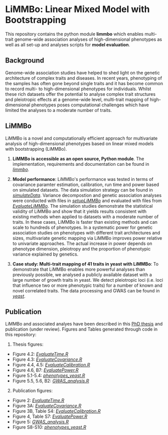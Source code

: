 # LiMMBo: Linear Mixed Model with Bootstrapping

This repository contains the python module **limmbo** which enables multi-trait genome-wide association analyses of high-dimensional phenotypes as well as all set-up and analyses scripts for **model evaluation**. 

## Background
Genome-wide association studies have helped to shed light on the genetic architecture of complex traits and diseases. In recent years, phenotyping of the samples has often gone beyond single traits and it has become common to record multi- to high-dimensional phenotypes for individuals. Whilst these rich datasets offer the potential to analyse complex trait structures and pleiotropic effects at a genome-wide level, multi-trait mapping of high-dimensional phenotypes poses computational challenges which have limited the analyses to a moderate number of traits.  

## LiMMBo
LiMMBo is a novel and computationally efficient approach for multivariate analysis of high-dimensional phenotypes based on linear mixed models with bootstrapping (LiMMBo). 
1. **LiMMBo is accessible as an open source, Python module**. The implementation, requirements and documentation can be found in [*limmbo*](limmbo).

1. **Model performance**: LiMMBo's performance was tested in terms of covariance paramter estimation, calibration, run time and power based on simulated datasets. The data simulation strategy can be found in [*simulateData*](simulateData). Variance decompostion and genetic association analyses were conducted with files in [*setupLiMMBo*](setupLiMMBo) and evaluated with files from [*EvaluateLiMMBo*](EvaluateLiMMBo). The simulation studies demonstrate the statistical validity of LiMMBo and show that it yields results consistent with existing methods when applied to datasets with a moderate number of traits. In these cases, LiMMBo is faster than existing methods and can scale to hundreds of phenotypes. In a systematic power for genetic association studies on phenotypes with different trait architectures and sizes, multivariate genetic mapping via LiMMBo improves power relative to univariate approaches. The actual increase in power depends on phenotype dimension, pleiotropy and the proportion of phenotypic variance explained by genetics.

1. **Case study: Multi-trait mapping of 41 traits in yeast with LiMMBo**: To demonstrate that LiMMBo enables more powerful analyses than previously possible, we analysed a publicly available dataset with a large number of growth traits in yeast. We detect pleiotropic loci (i.e. loci that influence two or more phenotypic traits) for a number of known and novel correlated traits. The data processing and GWAS can be found in [*yeast*](yeast). 

## Publication
LiMMBo and associated analyes have been described in this [PhD thesis](https://github.com/HannahVMeyer/Thesis) and publication (under review). Figures and Tables generated through code in this repository:
1. Thesis figures: 
  * Figure 4.2: [*EvaluateTime.R*](EvaluateLiMMBo/EvaluateTime.R)
  * Figure 4.3: [*EvaluateCovariance.R*](EvaluateLiMMBo/EvaluateCovariance.R)
  * Figure 4.4, 4.5: [*EvaluateCalibration.R*](EvaluateLiMMBo/EvaluateCalibration.R)
  * Figure 4.6, B7: [*EvaluatePower.R*](EvaluateLiMMBo/EvaluatePower.R)
  * Figure 5.1-5.4: [*phenotypes_yeast.R*](yeast/phenotypes/phenotypes_yeast.R)
  * Figure 5.5, 5.6, B2: [*GWAS_analysis.R*](yeast/GWAS/GWAS_analysis.R)
2. Publication figures:
  * Figure 2: [*EvaluateTime.R*](EvaluateLiMMBo/EvaluateTime.R)
  * Figure 3A: [*EvaluateCovariance.R*](EvaluateLiMMBo/EvaluateCovariance.R)
  * Figure 3B, Table S4: [*EvaluateCalibration.R*](EvaluateLiMMBo/EvaluateCalibration.R)
  * Figure 4, Table S7: [*EvaluatePower.R*](EvaluateLiMMBo/EvaluatePower.R)
  * Figure 5: [*GWAS_analysis.R*](yeast/GWAS/GWAS_analysis.R)
  * Figure S8-S10: [*phenotypes_yeast.R*](yeast/phenotypes/phenotypes_yeast.R)
